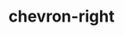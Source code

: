 ---
title: chevron-right
unicode_regular: \eaba
unicode_bold: \eab9
unicode_solid: \eabb
unicode_brand: 
---